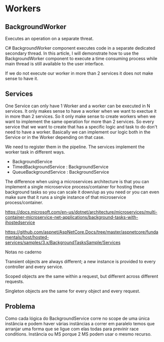 # Workers

## BackgroundWorker

Executes an operation on a separate threat.

C# BackgroundWorker component executes code in a separate dedicated secondary thread. In this article, I will demonstrate how to use the BackgroundWorker component to execute a time consuming process while main thread is still available to the user interface.

If we do not execute our worker in more than 2 services it does not make sense to have it.

## Services

One Service can only have 1 Worker and a worker can be executed in N services. It only makes sense to have a worker when we want to exectue it in more than 2 services. So it only make sense to create workers when we want to implement the same operation for more than 2 services. So every service that we want to create that has a specific logic and task to do don't need to have a worker. Basically we can implement our logic both in the Service or in the Worker depending on that case.

We need to register them in the pipeline. The services implement the worker task in different ways.

- BackgroundService
- TimedBackgroundService : BackgroundService
- QueueBackgroundService : BackgroundService

The difference when using a microservices architecture is that you can implement a single microservice process/container for hosting these background tasks so you can scale it down/up as you need or you can even make sure that it runs a single instance of that microservice process/container.

<https://docs.microsoft.com/en-us/dotnet/architecture/microservices/multi-container-microservice-net-applications/background-tasks-with-ihostedservice>

<https://github.com/aspnet/AspNetCore.Docs/tree/master/aspnetcore/fundamentals/host/hosted-services/samples/3.x/BackgroundTasksSample/Services>

Notas no caderno

Transient objects are always different; a new instance is provided to every controller and every service.

Scoped objects are the same within a request, but different across different requests.

Singleton objects are the same for every object and every request.

## Problema

Como cada lógica do BackgroundService corre no scope de uma única instância e podem haver várias instâncias a correr em paralelo temos que arranjar uma forma que se ligue com elas todas para previnir race conditions. Instância ou MS porque 2 MS podem usar o mesmo recurso.
